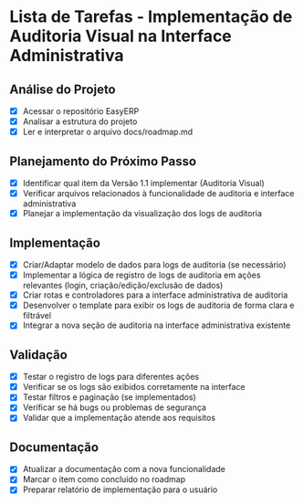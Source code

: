 # Lista de Tarefas - Implementação de Auditoria Visual na Interface Administrativa

## Análise do Projeto
- [x] Acessar o repositório EasyERP
- [x] Analisar a estrutura do projeto
- [x] Ler e interpretar o arquivo docs/roadmap.md

## Planejamento do Próximo Passo
- [x] Identificar qual item da Versão 1.1 implementar (Auditoria Visual)
- [x] Verificar arquivos relacionados à funcionalidade de auditoria e interface administrativa
- [x] Planejar a implementação da visualização dos logs de auditoria

## Implementação
- [x] Criar/Adaptar modelo de dados para logs de auditoria (se necessário)
- [x] Implementar a lógica de registro de logs de auditoria em ações relevantes (login, criação/edição/exclusão de dados)
- [x] Criar rotas e controladores para a interface administrativa de auditoria
- [x] Desenvolver o template para exibir os logs de auditoria de forma clara e filtrável
- [x] Integrar a nova seção de auditoria na interface administrativa existente

## Validação
- [x] Testar o registro de logs para diferentes ações
- [x] Verificar se os logs são exibidos corretamente na interface
- [x] Testar filtros e paginação (se implementados)
- [x] Verificar se há bugs ou problemas de segurança
- [x] Validar que a implementação atende aos requisitos

## Documentação
- [x] Atualizar a documentação com a nova funcionalidade
- [x] Marcar o item como concluído no roadmap
- [x] Preparar relatório de implementação para o usuário
